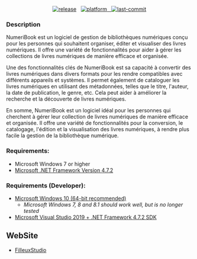 <p align="center">
<a href="https://img.shields.io/badge/Release-2.5-blue"><img src="https://img.shields.io/badge/Release-2.5-blue" alt="release"></a> &nbsp; <a href="https://dotnet.microsoft.com/en-us/download/dotnet-framework/net472"><img src="https://img.shields.io/badge/Plateform-4.7.2-lightgrey" alt="platform"> &nbsp; <img src="https://img.shields.io/badge/Last%20commit-2022-red" alt="last-commit"></a>


### Description

NumeriBook est un logiciel de gestion de bibliothèques numériques conçu pour les personnes qui souhaitent organiser, éditer et visualiser des livres numériques. Il offre une variété de fonctionnalités pour aider à gérer les collections de livres numériques de manière efficace et organisée.

Une des fonctionnalités clés de NumeriBook est sa capacité à convertir des livres numériques dans divers formats pour les rendre compatibles avec différents appareils et systèmes. Il permet également de cataloguer les livres numériques en utilisant des métadonnées, telles que le titre, l'auteur, la date de publication, le genre, etc. Cela peut aider à améliorer la recherche et la découverte de livres numériques.

En somme, NumeriBook est un logiciel idéal pour les personnes qui cherchent à gérer leur collection de livres numériques de manière efficace et organisée. Il offre une variété de fonctionnalités pour la conversion, le catalogage, l'édition et la visualisation des livres numériques, à rendre plus facile la gestion de la bibliothèque numérique.

### Requirements:
- Microsoft Windows 7 or higher
- [Microsoft .NET Framework Version 4.7.2](https://dotnet.microsoft.com/en-us/download/dotnet-framework/net472)

### Requirements (Developer):
- [Microsoft Windows 10 (64-bit recommended)](https://www.microsoft.com/software-download/windows10)
   - _Microsoft Windows 7, 8 and 8.1 should work well, but is no longer tested_
- [Microsoft Visual Studio 2019 + .NET Framework 4.7.2 SDK](https://www.visualstudio.com/downloads/)

## WebSite

- [FilleuxStudio](http://www.filleuxstudio.fr/)
